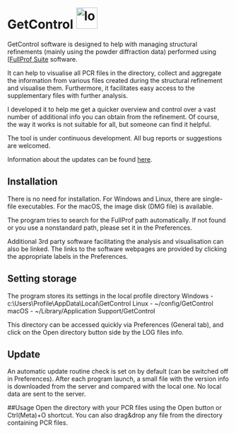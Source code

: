 # GetControl <img src="https://github.com/WildRams/GetControl-code/blob/main/Graphics/GetControl-256.png?raw=true" alt="logo" width=48px/>


GetControl software is designed to help with managing structural refinements (mainly using the powder diffraction data) performed using [<a href="https://www.ill.eu/sites/fullprof/" target="_blank">FullProf Suite</a> software.

It can help to visualise all PCR files in the directory, collect and aggregate the information from various files created during the structural
 refinement and visualise them. Furthermore, it facilitates easy access to the supplementary files with further analysis.

I developed it to help me get a quicker overview and control over a vast number of additional info you can obtain from the refinement. Of course, the way it works is not suitable for all, but someone can find it helpful.

The tool is under continuous development. All bug reports or suggestions are welcomed.

Information about the updates can be found [here](https://github.com/WildRams/GetControl-code/blob/main/gcupdateinfo.txt?raw=true).

## Installation
There is no need for installation. For Windows and Linux, there are single-file executables. For the macOS, the image disk (DMG file) is available.

The program tries to search for the FullProf path automatically. If not found or you use a nonstandard path, please set it in the Preferences.

Additional 3rd party software facilitating the analysis and visualisation can also be linked. The links to the software webpages are provided by clicking the appropriate labels in the Preferences.

## Setting storage
The program stores its settings in the local profile directory
Windows - c:\Users\Profile\AppData\Local\GetControl
Linux - ~/config/GetControl
macOS - ~/Library/Application Support/GetControl

This directory can be accessed quickly via Preferences (General tab), and click on the Open directory button side by the LOG files info.

## Update
An automatic update routine check is set on by default (can be switched off in Preferences). After each program launch, a small file with the version info is downloaded from the server and compared with the local one. No local data are sent to the server.

##Usage
Open the directory with your PCR files using the Open button or Ctrl(Meta)+O shortcut. You can also drag&drop any file from the directory containing PCR files.